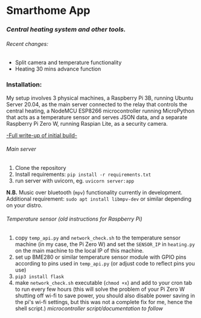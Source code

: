 # Smarthome App
### _Central heating system and other tools._

###### Recent changes:

- Split camera and temperature functionality
- Heating 30 mins advance function

### Installation:

My setup involves 3 physical machines, a Raspberry Pi 3B, running Ubuntu Server 20.04, as the main server connected to the relay that controls the central heating, a NodeMCU ESP8266 microcontroller running MicroPython that acts as a temperature sensor and serves JSON data, and a separate Raspberry Pi Zero W, running Raspian Lite, as a security camera.

[-Full write-up of initial build-](https://python.plainenglish.io/building-a-smart-central-heating-system-with-a-raspberry-pi-and-python-403c6ea0fd7e)

###### Main server
1. Clone the repository
2. Install requirements: `pip install -r requirements.txt`
3. run server with uvicorn, eg. `uvicorn server:app`

__N.B.__ Music over bluetooth (`mpv`) functionality currently in development.
Additional requirement: `sudo apt install libmpv-dev` or similar depending on your distro.

###### Temperature sensor (old instructions for Raspberry Pi)
1. copy `temp_api.py` and `network_check.sh` to the temperature sensor machine (in my case, the Pi Zero W) and set the `SENSOR_IP` in `heating.py` on the main machine to the local IP of this machine.
2. set up BME280 or similar temperature sensor module with GPIO pins according to pins used in `temp_api.py` (or adjust code to reflect pins you use)
3. `pip3 install flask`
4. make `network_check.sh` executable (`chmod +x`) and add to your cron tab to run every few hours (this will solve the problem of your Pi Zero W shutting off wi-fi to save power, you should also disable power saving in the pi's wi-fi settings, but this was not a complete fix for me, hence the shell script.)
_microcontroller script/documentation to follow_
